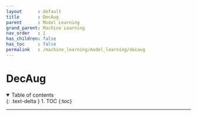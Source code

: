 ```yaml
---
layout      : default
title       : DecAug
parent	    : Model Learning
grand_parent: Machine Learning
nav_order   : 1
has_children: false
has_toc     : false
permalink   : /machine_learning/model_learning/decaug
---
```


# DecAug

<details open markdown="block">
  <summary>Table of contents</summary>
  {: .text-delta }
  1. TOC
  {:toc}
</details>

---
